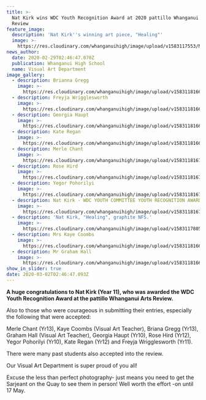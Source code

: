 ```yaml
---
title: >-
  Nat Kirk wins WDC Youth Recognition Award at 2020 pattillo Whanganui Arts
  Review
feature_image:
  description: 'Nat Kirk''s winning art piece, "Healing"'
  image: >-
    https://res.cloudinary.com/whanganuihigh/image/upload/v1583117553/News/Nat_Kirks_Art_taken_by_Cat_Sleyer.jpg
news_author:
  date: 2020-02-29T02:46:47.070Z
  publication: Whanganui High School
  name: Visual Art Department
image_gallery:
  - description: Brianna Gregg
    image: >-
      https://res.cloudinary.com/whanganuihigh/image/upload/v1583118166/News/2020%20pattillo%20Whaganui%20Arts%20Review%2028.29%20Feb/Brianna_Gregg.jpg
  - description: Freyja Wrigglesworth
    image: >-
      https://res.cloudinary.com/whanganuihigh/image/upload/v1583118166/News/2020%20pattillo%20Whaganui%20Arts%20Review%2028.29%20Feb/Freyja_Wrigglesworth.jpg
  - description: Georgia Haupt
    image: >-
      https://res.cloudinary.com/whanganuihigh/image/upload/v1583118166/News/2020%20pattillo%20Whaganui%20Arts%20Review%2028.29%20Feb/Georgia_Haupt.jpg
  - description: Kate Regan
    image: >-
      https://res.cloudinary.com/whanganuihigh/image/upload/v1583118166/News/2020%20pattillo%20Whaganui%20Arts%20Review%2028.29%20Feb/Kate_Regan.jpg
  - description: Merle Chant
    image: >-
      https://res.cloudinary.com/whanganuihigh/image/upload/v1583118167/News/2020%20pattillo%20Whaganui%20Arts%20Review%2028.29%20Feb/Merle_Chant.jpg
  - description: Rose Hird
    image: >-
      https://res.cloudinary.com/whanganuihigh/image/upload/v1583118167/News/2020%20pattillo%20Whaganui%20Arts%20Review%2028.29%20Feb/Rose_Hird.jpg
  - description: Yegor Pohorilyi
    image: >-
      https://res.cloudinary.com/whanganuihigh/image/upload/v1583118167/News/2020%20pattillo%20Whaganui%20Arts%20Review%2028.29%20Feb/Yegor_Pohorilyi.jpg
  - description: Nat Kirk - WDC YOUTH COMMITTEE YOUTH RECOGNITION AWARD WINNER!
    image: >-
      https://res.cloudinary.com/whanganuihigh/image/upload/v1583118167/News/2020%20pattillo%20Whaganui%20Arts%20Review%2028.29%20Feb/Nat_Kirk_-_WDC_YOUTH_COMMITTEE_YOUTH_RECOGNITION_AWARD_WINNER.jpg
  - description: 'Nat Kirk, "Healing", graphite NFS.'
    image: >-
      https://res.cloudinary.com/whanganuihigh/image/upload/v1583117805/News/Nat_Kirks_part_of_2020_pattilo_Whanganui_Arts_Review._Art_taken_by_Cat_Sleyer.jpg
  - description: Mrs Kaye Coombs
    image: >-
      https://res.cloudinary.com/whanganuihigh/image/upload/v1583118166/News/2020%20pattillo%20Whaganui%20Arts%20Review%2028.29%20Feb/Kaye_Coombs.jpg
  - description: Mr Graham Hall
    image: >-
      https://res.cloudinary.com/whanganuihigh/image/upload/v1583118166/News/2020%20pattillo%20Whaganui%20Arts%20Review%2028.29%20Feb/Graham_Hall.jpg
show_in_slider: true
date: 2020-03-02T02:46:47.093Z
---
```

**A huge congratulations to Nat Kirk (Year 11), who was awarded the WDC Youth Recognition Award at the pattillo Whanganui Arts Review.**

Also to those who were courageous in submitting their entries, especially the following that were accepted: 

Merle Chant (Yr13), Kaye Coombs (Visual Art Teacher), Briana Gregg (Yr13), Graham Hall (Visual Art Teacher), Georgia Haupt (Yr10), Rose Hird (Yr12), Yegor Pohorilyi (Yr10), Kate Regan (Yr12) and Freyja Wrigglesworth (Yr11).  

There were many past students also accepted into the review.  

Our Visual Art Department is super proud of you all!  

Excuse the less than perfect photography- just means you need to get the Sarjeant on the Quay to see them in person! Well worth the effort -on until 17 May.
